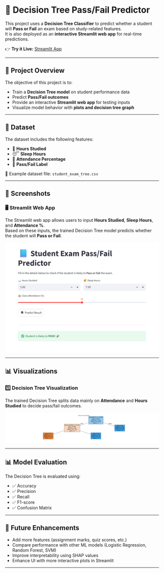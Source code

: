 # 🌳 Decision Tree Pass/Fail Predictor  

This project uses a **Decision Tree Classifier** to predict whether a student will **Pass or Fail** an exam based on study-related features.  
It is also deployed as an **interactive Streamlit web app** for real-time predictions.  

👉 **Try it Live:** [Streamlit App](https://svm-and-decision-tree-tasks---student-pass-or-fail-q3zcwconvf4.streamlit.app/)  

---

## 📌 Project Overview  
The objective of this project is to:  
- Train a **Decision Tree model** on student performance data  
- Predict **Pass/Fail outcomes**  
- Provide an interactive **Streamlit web app** for testing inputs  
- Visualize model behavior with **plots and decision tree graph**  

---

## 📂 Dataset  
The dataset includes the following features:  
- 📖 **Hours Studied**  
- 😴 **Sleep Hours**  
- 🏫 **Attendance Percentage**  
- 🎯 **Pass/Fail Label**  

📄 Example dataset file: `student_exam_tree.csv`  

---

## 📸 Screenshots  

### 🖥️ Streamlit Web App  
The Streamlit web app allows users to input **Hours Studied**, **Sleep Hours**, and **Attendance %**.  
Based on these inputs, the trained Decision Tree model predicts whether the student will **Pass or Fail**.  

![Streamlit App Screenshot](plots/streamlit.png)  

---

## 📊 Visualizations  

### 1️⃣ Decision Tree Visualization  
The trained Decision Tree splits data mainly on **Attendance** and **Hours Studied** to decide pass/fail outcomes.  

![Decision Tree](plots/decision_tree.png)  

---

## 📊 Model Evaluation  
The Decision Tree is evaluated using:  
- ✅ Accuracy  
- ✅ Precision  
- ✅ Recall  
- ✅ F1-score  
- ✅ Confusion Matrix  

---

## 📝 Future Enhancements  
- Add more features (assignment marks, quiz scores, etc.)  
- Compare performance with other ML models (Logistic Regression, Random Forest, SVM)  
- Improve interpretability using SHAP values  
- Enhance UI with more interactive plots in Streamlit  

---
